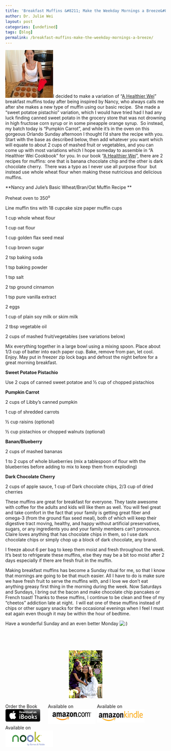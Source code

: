 ```yaml
---
title: 'Breakfast Muffins &#8211; Make the Weekday Mornings a Breeze&#8230;'
author: Dr. Julie Wei
layout: post
categories: [undefined]
tags: [blog]
permalink: /breakfast-muffins-make-the-weekday-mornings-a-breeze/
---
```

[<img class="alignleft size-thumbnail wp-image-573" alt="2013-07-21 16.19.11_sm" src="/wp-content/uploads/2013/08/2013-07-21-16.19.11_sm-150x150.jpg" width="150" height="150" />][1]I decided to make a variation of “[A Healthier Wei][2]” breakfast muffins today after being inspired by Nancy, who always calls me after she makes a new type of muffin using our basic recipe.  She made a “sweet potatoe pistachio” variation, which I would have tried had I had any luck finding canned sweet potato in the grocery store that was not drowning in high fructose corn syrup or in some pineapple orange syrup.  So instead, my batch today is “Pumpkin Carrot”, and while it’s in the oven on this gorgeous Orlando Sunday afternoon I thought I’d share the recipe with you.  Start with the base as described below, then add whatever you want which will equate to about 2 cups of mashed fruit or vegetables, and you can come up with most variations which I hope someday to assemble in “A Healthier Wei Cookbook” for you. In our book “[A Healthier Wei][2]”, there are 2 recipes for muffins: one that is banana chocolate chip and the other is dark chocolate cherry.  There was a typo as I never use all purpose flour  but instead use whole wheat flour when making these nutricious and delicious muffins.

**Nancy and Julie’s Basic Wheat/Bran/Oat Muffin Recipe **

Preheat oven to 350<sup>o </sup>

Line muffin tins with 18 cupcake size paper muffin cups

1 cup whole wheat flour

1 cup oat flour

1 cup golden flax seed meal

1 cup brown sugar

2 tsp baking soda

1 tsp baking powder

1 tsp salt

2 tsp ground cinnamon

1 tsp pure vanilla extract

2 eggs

1 cup of plain soy milk or skim milk

2 tbsp vegetable oil

2 cups of mashed fruit/vegetables (see variations below)

Mix everything together in a large bowl using a mixing spoon. Place about 1/3 cup of batter into each paper cup. Bake, remove from pan, let cool. Enjoy. May put in freezer zip lock bags and defrost the night before for a great morning breakfast.

**Sweet Potatoe Pistachio**

Use 2 cups of canned sweet potatoe and ½ cup of chopped pistachios

**Pumpkin Carrot**

2 cups of Libby’s canned pumpkin

1 cup of shredded carrots

½ cup raisins (optional)

½ cup pistachios or chopped walnuts (optional)

**Banan/Blueberry**

2 cups of mashed bananas

1 to 2 cups of whole blueberries (mix a tablespoon of flour with the blueberries before adding to mix to keep them from exploding)

**Dark Chocolate Cherry**

2 cups of apple sauce, 1 cup of Dark chocolate chips, 2/3 cup of dried cherries

These muffins are great for breakfast for everyone. They taste awesome with coffee for the adults and kids will like them as well. You will feel great and take comfort in the fact that your family is getting great fiber and omega-3 (from the ground flax seed meal), both of which will keep their digestive tract moving, healthy, and happy without artificial preservatives, sugars, or any ingredients you and your family members can’t pronounce.  Claire loves anything that has chocolate chips in them, so I use dark chocolate chips or simply chop up a block of dark chocolate, any brand.

I freeze about 6 per bag to keep them moist and fresh throughout the week. It’s best to refrigerate these muffins, else they may be a bit too moist after 2 days especially if there are fresh fruit in the muffin.

Making breakfast muffins has become a Sunday ritual for me, so that I know that mornings are going to be that much easier. All I have to do is make sure we have fresh fruit to serve the muffins with, and I love we don’t eat anything greasy first thing in the morning during the week. Now Saturdays and Sundays, I bring out the bacon and make chocolate chip pancakes or French toast! Thanks to these muffins, I continue to be clean and free of my &#8220;cheetos&#8221; addiction late at night.  I will eat one of these muffins instead of chips or other sugary snacks for the occasional evenings when I feel I must eat again even though it may be within the hour of bedtime.

Have a wonderful Sunday and an even better Monday <img src="wp-includes/images/smilies/icon_smile.gif" alt=":)" class="wp-smiley" />

&nbsp;

&nbsp;

<span style="width:105px;display:table;margin:0 auto;"><a href="the-book/"><img src="/wp-content/uploads/2014/04/AHealthierWei_cover_150.png" /></a></span>

<p style="height:80px">
  <span style="width:130px;display:inline-block;vertical-align:top;"> Order the Book <a href="https://itunes.apple.com/us/book/a-healthier-wei/id806784060?ls=1&mt=11#" target="_blank" > <img class="size-full wp-image-944" alt="Apple iBooks" title="Apple iBooks" src="/wp-content/uploads/2014/02/Download_on_iBooks_Badge_US-UK_110x40_090513.png" width="110" height="40" /></a> </span> <span style="width:150px;display:inline-block;vertical-align:top;">Available on <a href="http://amzn.to/1fSNqeb" target="_blank" > <img class="size-full wp-image-945" alt="Amazon.com" title="Amazon.com" src="/wp-content/uploads/2014/02/amazon_com_logo_160.jpg" width="160" height="47" /> </a> </span> <span  style="width:150px;display:inline-block;vertical-align:top;">Available on <a href="http://amzn.to/1eHEfNl" target="_blank" > <img class="size-full wp-image-946" alt="Amazon Kindle" title="Amazon Kindle" src="/wp-content/uploads/2014/02/kindle_logo_160.jpg" width="160" height="43" /> </a> </span> <span style="width:150px;display:inline-block;vertical-align:top;">Available on <a href="http://www.barnesandnoble.com/w/a-healthier-wei-julie-wei/1118260302?ean=2940148244592&itm=1&usri=2940148244592" target="_blank" > <img class="size-full wp-image-947" alt="Nook" title="Nook" src="/wp-content/uploads/2014/02/nook_logo_160.png" width="160" height="52" /></a> </span>
</p>


 [1]: wp-content/uploads/2013/07/2013-07-21-16.19.11_sm.jpg
 [2]: the-book/ "The Book"
 [3]: the-book